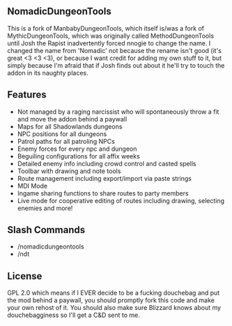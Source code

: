 ## NomadicDungeonTools

This is a fork of ManbabyDungeonTools, which itself is/was a fork of MythicDungeonTools, which was originally called MethodDungeonTools until Josh the Rapist inadvertently forced nnogie to change the name. I changed the name from 'Nomadic' not because the rename isn't good (it's great <3 <3 <3), or because I want credit for adding my own stuff to it, but simply because I'm afraid that if Josh finds out about it he'll try to touch the addon in its naughty places.

## Features

- Not managed by a raging narcissist who will spontaneously throw a fit and move the addon behind a paywall
- Maps for all Shadowlands dungeons
- NPC positions for all dungeons
- Patrol paths for all patroling NPCs
- Enemy forces for every npc and dungeon
- Beguiling configurations for all affix weeks
- Detailed enemy info including crowd control and casted spells
- Toolbar with drawing and note tools
- Route management including export/import via paste strings
- MDI Mode
- Ingame sharing functions to share routes to party members
- Live mode for cooperative editing of routes including drawing, selecting enemies and more!

## Slash Commands

- /nomadicdungeontools
- /ndt

## License
GPL 2.0 which means if I EVER decide to be a fucking douchebag and put the mod behind a paywall, you should promptly fork this code and make your own rehost of it. You should also make sure Blizzard knows about my douchebagginess so I'll get a C&D sent to me.
